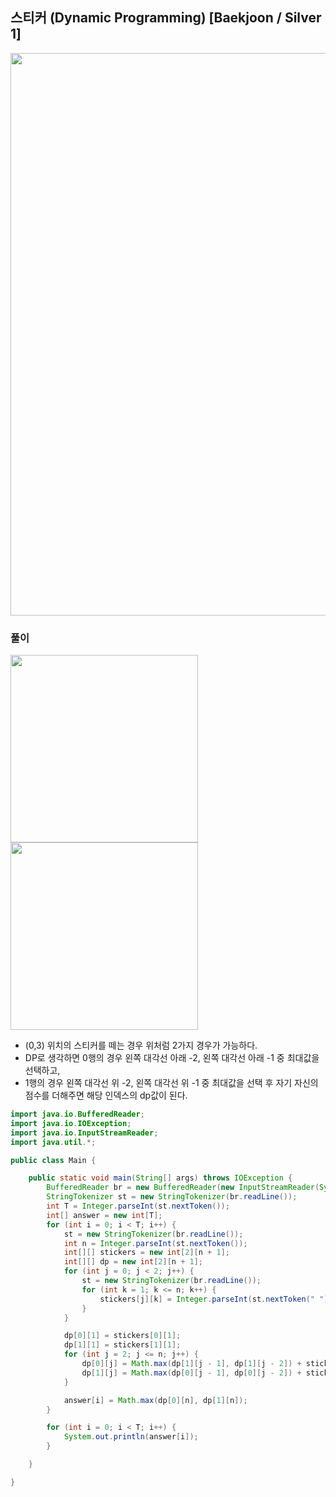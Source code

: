 ## 스티커 (Dynamic Programming) [Baekjoon / Silver 1]

<img src="https://user-images.githubusercontent.com/35963403/193627880-7cfc0295-fba8-49fb-82b1-b846925650e2.png" width="900">

### 풀이

<img src="https://user-images.githubusercontent.com/35963403/193629066-87f81fdf-047f-488c-89c2-de150c4bee75.png" width="300">

<br>

<img src="https://user-images.githubusercontent.com/35963403/193629124-2b58d56c-4cde-4d0a-8374-d2dc9e23f298.png" width="300">

- (0,3) 위치의 스티커를 떼는 경우 위처럼 2가지 경우가 가능하다.
- DP로 생각하면 0행의 경우 왼쪽 대각선 아래 -2, 왼쪽 대각선 아래 -1 중 최대값을 선택하고,
- 1행의 경우 왼쪽 대각선 위 -2, 왼쪽 대각선 위 -1 중 최대값을 선택 후 자기 자신의 점수를 더해주면 해당 인덱스의 dp값이 된다.

```java
import java.io.BufferedReader;
import java.io.IOException;
import java.io.InputStreamReader;
import java.util.*;

public class Main {

    public static void main(String[] args) throws IOException {
        BufferedReader br = new BufferedReader(new InputStreamReader(System.in));
        StringTokenizer st = new StringTokenizer(br.readLine());
        int T = Integer.parseInt(st.nextToken());
        int[] answer = new int[T];
        for (int i = 0; i < T; i++) {
            st = new StringTokenizer(br.readLine());
            int n = Integer.parseInt(st.nextToken());
            int[][] stickers = new int[2][n + 1];
            int[][] dp = new int[2][n + 1];
            for (int j = 0; j < 2; j++) {
                st = new StringTokenizer(br.readLine());
                for (int k = 1; k <= n; k++) {
                    stickers[j][k] = Integer.parseInt(st.nextToken(" "));
                }
            }

            dp[0][1] = stickers[0][1];
            dp[1][1] = stickers[1][1];
            for (int j = 2; j <= n; j++) {
                dp[0][j] = Math.max(dp[1][j - 1], dp[1][j - 2]) + stickers[0][j];
                dp[1][j] = Math.max(dp[0][j - 1], dp[0][j - 2]) + stickers[1][j];
            }

            answer[i] = Math.max(dp[0][n], dp[1][n]);
        }

        for (int i = 0; i < T; i++) {
            System.out.println(answer[i]);
        }

    }

}
```
